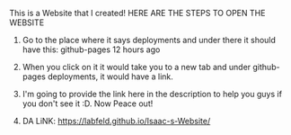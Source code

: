 This is a Website that I created!
HERE ARE THE STEPS TO OPEN THE WEBSITE
1. Go to the place where it says deployments and under there it should have this: github-pages 12 hours ago
2. When you click on it it would take you to a new tab and under github-pages deployments, it would have a link.
3. I'm going to provide the link here in the description to help you guys if you don't see it :D. Now Peace out!

4. DA LiNK: https://labfeld.github.io/Isaac-s-Website/
